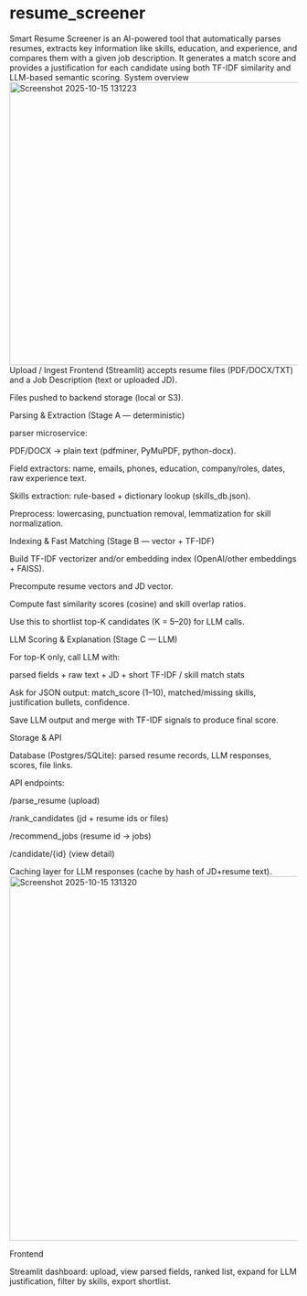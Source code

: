 # resume_screener
Smart Resume Screener is an AI-powered tool that automatically parses resumes, extracts key information like skills, education, and experience, and compares them with a given job description. It generates a match score and provides a justification for each candidate using both TF-IDF similarity and LLM-based semantic scoring.
System overview
<img width="969" height="495" alt="Screenshot 2025-10-15 131223" src="https://github.com/user-attachments/assets/ae32333f-d1d0-4399-85bb-253e5db8db90" />
Upload / Ingest
Frontend (Streamlit) accepts resume files (PDF/DOCX/TXT) and a Job Description (text or uploaded JD).

Files pushed to backend storage (local or S3).

Parsing & Extraction (Stage A — deterministic)

parser microservice:

PDF/DOCX → plain text (pdfminer, PyMuPDF, python-docx).

Field extractors: name, emails, phones, education, company/roles, dates, raw experience text.

Skills extraction: rule-based + dictionary lookup (skills_db.json).

Preprocess: lowercasing, punctuation removal, lemmatization for skill normalization.

Indexing & Fast Matching (Stage B — vector + TF-IDF)

Build TF-IDF vectorizer and/or embedding index (OpenAI/other embeddings + FAISS).

Precompute resume vectors and JD vector.

Compute fast similarity scores (cosine) and skill overlap ratios.

Use this to shortlist top-K candidates (K = 5–20) for LLM calls.

LLM Scoring & Explanation (Stage C — LLM)

For top-K only, call LLM with:

parsed fields + raw text + JD + short TF-IDF / skill match stats

Ask for JSON output: match_score (1–10), matched/missing skills, justification bullets, confidence.

Save LLM output and merge with TF-IDF signals to produce final score.

Storage & API

Database (Postgres/SQLite): parsed resume records, LLM responses, scores, file links.

API endpoints:

/parse_resume (upload)

/rank_candidates (jd + resume ids or files)

/recommend_jobs (resume id -> jobs)

/candidate/{id} (view detail)

Caching layer for LLM responses (cache by hash of JD+resume text).
<img width="986" height="638" alt="Screenshot 2025-10-15 131320" src="https://github.com/user-attachments/assets/5f3eb9c7-1517-45af-afec-62ce205a244e" />

Frontend

Streamlit dashboard: upload, view parsed fields, ranked list, expand for LLM justification, filter by skills, export shortlist.
